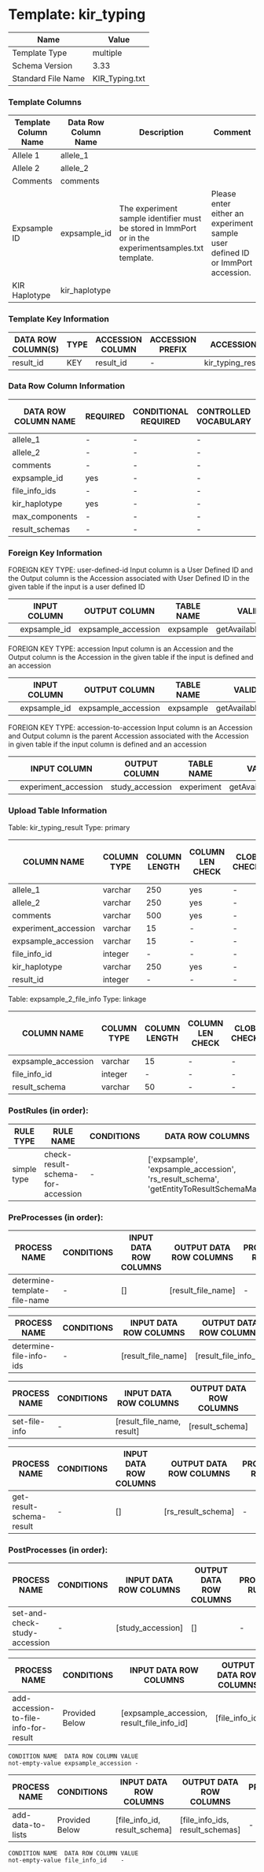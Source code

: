 # Template: **kir_typing**

| Name | Value |
| --- | --- |
| Template Type | multiple |
| Schema Version | 3.33 |
| Standard File Name | KIR_Typing.txt |


### Template Columns

| Template Column Name | Data Row Column Name | Description | Comment |
| --- | --- | --- | --- |
| Allele 1 | allele_1 |  |  |
| Allele 2 | allele_2 |  |  |
| Comments | comments |  |  |
| Expsample ID | expsample_id | The experiment sample identifier must be stored in ImmPort or in the experimentsamples.txt template. | Please enter either an experiment sample user defined ID or ImmPort accession. |
| KIR Haplotype | kir_haplotype |  |  |

### Template Key Information
| DATA ROW COLUMN(S) | TYPE | ACCESSION COLUMN | ACCESSION PREFIX | ACCESSION SEQUENCE | 
|  --- | --- | --- | --- | --- |
| result_id | KEY | result_id | - | kir_typing_result_rslt_id_seq | 

### Data Row Column Information
| DATA ROW COLUMN NAME | REQUIRED | CONDITIONAL REQUIRED | CONTROLLED VOCABULARY | PREFERRED VOCABULARY | PREFERRED DATA ROW COLUMN | GLOBAL | LIST | CONSTANT | NUMERIC TYPE | VALUE | 
|  --- | --- | --- | --- | --- | --- | --- | --- | --- | --- | --- |
| allele_1 | - | - | - | - | - | - | - | - | - | - | 
| allele_2 | - | - | - | - | - | - | - | - | - | - | 
| comments | - | - | - | - | - | - | - | - | - | - | 
| expsample_id | yes | - | - | - | - | - | - | - | - | - | 
| file_info_ids | - | - | - | - | - | - | yes | - | - | - | 
| kir_haplotype | yes | - | - | - | - | - | - | - | - | - | 
| max_components | - | - | - | - | - | - | - | yes | - | 3 | 
| result_schemas | - | - | - | - | - | - | yes | - | - | - | 

### Foreign Key Information
FOREIGN KEY TYPE:	user-defined-id	Input column is a User Defined ID and the Output column is the Accession associated with User Defined ID in the given table if the input is a user defined ID

|  | INPUT COLUMN | OUTPUT COLUMN | TABLE NAME | VALIDATION QUERY | 
|  --- | --- | --- | --- | --- |
|  | expsample_id | expsample_accession | expsample | getAvailableUserDefinedIdsMap | 

FOREIGN KEY TYPE:	accession	Input column is an Accession and the Output column is the Accession in the given table if the input is defined and an accession

|  | INPUT COLUMN | OUTPUT COLUMN | TABLE NAME | VALIDATION QUERY | 
|  --- | --- | --- | --- | --- |
|  | expsample_id | expsample_accession | expsample | getAvailableAccsToParentMap | 

FOREIGN KEY TYPE:	accession-to-accession	Input column is an Accession and Output column is the parent Accession associated with the Accession in given table if the input column is defined and an accession

|  | INPUT COLUMN | OUTPUT COLUMN | TABLE NAME | VALIDATION QUERY | 
|  --- | --- | --- | --- | --- |
|  | experiment_accession | study_accession | experiment | getAvailableAccsToParentMap | 

### Upload Table Information

Table: kir_typing_result    Type: primary

| COLUMN NAME | COLUMN TYPE | COLUMN LENGTH | COLUMN LEN CHECK | CLOB CHECK | EMPTY DATA ROW COLUMNS | DATA ROW COLUMN | MULITPLE ROWS | 
|  --- | --- | --- | --- | --- | --- | --- | --- |
| allele_1 | varchar | 250 | yes | - | - | - | - | 
| allele_2 | varchar | 250 | yes | - | - | - | - | 
| comments | varchar | 500 | yes | - | - | - | - | 
| experiment_accession | varchar | 15 | - | - | - | - | - | 
| expsample_accession | varchar | 15 | - | - | - | - | - | 
| file_info_id | integer | - | - | - | - | result_file_info_id | - | 
| kir_haplotype | varchar | 250 | yes | - | - | - | - | 
| result_id | integer | - | - | - | - | - | - | 

Table: expsample_2_file_info    Type: linkage

| COLUMN NAME | COLUMN TYPE | COLUMN LENGTH | COLUMN LEN CHECK | CLOB CHECK | EMPTY DATA ROW COLUMNS | DATA ROW COLUMN | MULITPLE ROWS | 
|  --- | --- | --- | --- | --- | --- | --- | --- |
| expsample_accession | varchar | 15 | - | - | - | - | - | 
| file_info_id | integer | - | - | - | - | file_info_ids | yes | 
| result_schema | varchar | 50 | - | - | - | result_schemas | yes | 

### PostRules (in order):

| RULE TYPE | RULE NAME | CONDITIONS | DATA ROW COLUMNS | 
|  --- | --- | --- | --- |
| simple type | check-result-schema-for-accession | - | ['expsample', 'expsample_accession', 'rs_result_schema', 'getEntityToResultSchemaMap'] | 


### PreProcesses (in order):

| PROCESS NAME | CONDITIONS | INPUT DATA ROW COLUMNS | OUTPUT DATA ROW COLUMNS | PROCESS RULE | APPEND OUTPUT | SHOW INFORMATION | 
|  --- | --- | --- | --- | --- | --- | --- |
| determine-template-file-name | - | [] | [result_file_name] | - | - | - | 


| PROCESS NAME | CONDITIONS | INPUT DATA ROW COLUMNS | OUTPUT DATA ROW COLUMNS | PROCESS RULE | APPEND OUTPUT | SHOW INFORMATION | 
|  --- | --- | --- | --- | --- | --- | --- |
| determine-file-info-ids | - | [result_file_name] | [result_file_info_id] | - | - | - | 


| PROCESS NAME | CONDITIONS | INPUT DATA ROW COLUMNS | OUTPUT DATA ROW COLUMNS | PROCESS RULE | APPEND OUTPUT | SHOW INFORMATION | 
|  --- | --- | --- | --- | --- | --- | --- |
| set-file-info | - | [result_file_name, result] | [result_schema] | - | - | - | 


| PROCESS NAME | CONDITIONS | INPUT DATA ROW COLUMNS | OUTPUT DATA ROW COLUMNS | PROCESS RULE | APPEND OUTPUT | SHOW INFORMATION | 
|  --- | --- | --- | --- | --- | --- | --- |
| get-result-schema-result | - | [] | [rs_result_schema] | - | - | - | 


### PostProcesses (in order):

| PROCESS NAME | CONDITIONS | INPUT DATA ROW COLUMNS | OUTPUT DATA ROW COLUMNS | PROCESS RULE | APPEND OUTPUT | SHOW INFORMATION | 
|  --- | --- | --- | --- | --- | --- | --- |
| set-and-check-study-accession | - | [study_accession] | [] | - | - | - | 


| PROCESS NAME | CONDITIONS | INPUT DATA ROW COLUMNS | OUTPUT DATA ROW COLUMNS | PROCESS RULE | APPEND OUTPUT | SHOW INFORMATION | 
|  --- | --- | --- | --- | --- | --- | --- |
| add-accession-to-file-info-for-result | Provided Below | [expsample_accession, result_file_info_id] | [file_info_id] | - | - | - | 

	CONDITION NAME	DATA ROW COLUMN	VALUE
	not-empty-value	expsample_accession	-

| PROCESS NAME | CONDITIONS | INPUT DATA ROW COLUMNS | OUTPUT DATA ROW COLUMNS | PROCESS RULE | APPEND OUTPUT | SHOW INFORMATION | 
|  --- | --- | --- | --- | --- | --- | --- |
| add-data-to-lists | Provided Below | [file_info_id, result_schema] | [file_info_ids, result_schemas] | - | - | - | 

	CONDITION NAME	DATA ROW COLUMN	VALUE
	not-empty-value	file_info_id	-

